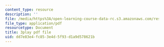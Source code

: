 ```yaml
---
content_type: resource
description: ''
file: /media/https%3A/open-learning-course-data-rc.s3.amazonaws.com/res-6-012-introduction-to-probability-spring-2018/dd7e83e4fc853e4d5f93d1a9d578621b_l6YYHaV1aGc.pdf
file_type: application/pdf
resourcetype: Document
title: 3play pdf file
uid: dd7e83e4-fc85-3e4d-5f93-d1a9d578621b
---
```


